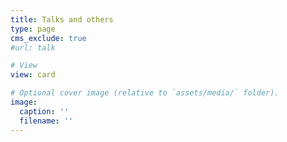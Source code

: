 ```yaml
---
title: Talks and others
type: page
cms_exclude: true
#url: talk

# View
view: card

# Optional cover image (relative to `assets/media/` folder).
image:
  caption: ''
  filename: ''
---
```

